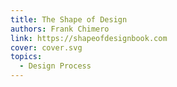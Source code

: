 ```yaml
---
title: The Shape of Design
authors: Frank Chimero
link: https://shapeofdesignbook.com
cover: cover.svg
topics:
  - Design Process
---
```


